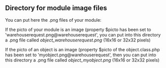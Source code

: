 
Directory for module image files
--------------------------------

You can put here the .png files of your module:


If the picto of your module is an image (property $picto has been set to 'warehouserequest.png@warehouserequest', you can put into this
directory a .png file called *object_warehouserequest.png* (16x16 or 32x32 pixels)


If the picto of an object is an image (property $picto of the object.class.php has been set to 'myobject.png@warehouserequest', then you can put into this
directory a .png file called *object_myobject.png* (16x16 or 32x32 pixels)

